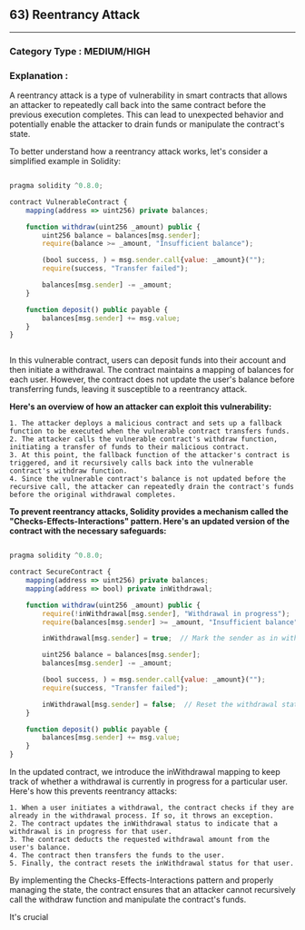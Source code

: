 ## 63) Reentrancy Attack



---

### **Category Type** : MEDIUM/HIGH


### **Explanation** : 

A reentrancy attack is a type of vulnerability in smart contracts that allows an attacker to repeatedly call back into the same contract before the previous execution completes. This can lead to unexpected behavior and potentially enable the attacker to drain funds or manipulate the contract's state.

To better understand how a reentrancy attack works, let's consider a simplified example in Solidity:


```javascript

pragma solidity ^0.8.0;

contract VulnerableContract {
    mapping(address => uint256) private balances;

    function withdraw(uint256 _amount) public {
        uint256 balance = balances[msg.sender];
        require(balance >= _amount, "Insufficient balance");

        (bool success, ) = msg.sender.call{value: _amount}("");
        require(success, "Transfer failed");

        balances[msg.sender] -= _amount;
    }

    function deposit() public payable {
        balances[msg.sender] += msg.value;
    }
}



```

In this vulnerable contract, users can deposit funds into their account and then initiate a withdrawal. The contract maintains a mapping of balances for each user. However, the contract does not update the user's balance before transferring funds, leaving it susceptible to a reentrancy attack.

**Here's an overview of how an attacker can exploit this vulnerability:**

    1. The attacker deploys a malicious contract and sets up a fallback function to be executed when the vulnerable contract transfers funds.
    2. The attacker calls the vulnerable contract's withdraw function, initiating a transfer of funds to their malicious contract.
    3. At this point, the fallback function of the attacker's contract is triggered, and it recursively calls back into the vulnerable contract's withdraw function.
    4. Since the vulnerable contract's balance is not updated before the recursive call, the attacker can repeatedly drain the contract's funds before the original withdrawal completes.

**To prevent reentrancy attacks, Solidity provides a mechanism called the "Checks-Effects-Interactions" pattern. Here's an updated version of the contract with the necessary safeguards:**

```javascript

pragma solidity ^0.8.0;

contract SecureContract {
    mapping(address => uint256) private balances;
    mapping(address => bool) private inWithdrawal;

    function withdraw(uint256 _amount) public {
        require(!inWithdrawal[msg.sender], "Withdrawal in progress");
        require(balances[msg.sender] >= _amount, "Insufficient balance");

        inWithdrawal[msg.sender] = true;  // Mark the sender as in withdrawal

        uint256 balance = balances[msg.sender];
        balances[msg.sender] -= _amount;

        (bool success, ) = msg.sender.call{value: _amount}("");
        require(success, "Transfer failed");

        inWithdrawal[msg.sender] = false;  // Reset the withdrawal status
    }

    function deposit() public payable {
        balances[msg.sender] += msg.value;
    }
}


```


In the updated contract, we introduce the inWithdrawal mapping to keep track of whether a withdrawal is currently in progress for a particular user. Here's how this prevents reentrancy attacks:

    1. When a user initiates a withdrawal, the contract checks if they are already in the withdrawal process. If so, it throws an exception.
    2. The contract updates the inWithdrawal status to indicate that a withdrawal is in progress for that user.
    3. The contract deducts the requested withdrawal amount from the user's balance.
    4. The contract then transfers the funds to the user.
    5. Finally, the contract resets the inWithdrawal status for that user.

By implementing the Checks-Effects-Interactions pattern and properly managing the state, the contract ensures that an attacker cannot recursively call the withdraw function and manipulate the contract's funds.

It's crucial